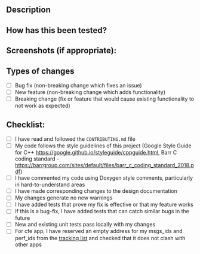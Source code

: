 <!--- Provide a general summary of your changes in the Title above -->

## Description
<!--- Describe your changes in detail -->

## 
<!--- Why is this change required? What problem does it solve? -->
<!--- If it fixes an open issue, please link to the issue here. -->

## How has this been tested?
<!--- Please describe in detail how you tested your changes. -->
<!--- Include details of your testing environment, tests ran to see how -->
<!--- your change affects other areas of the code, etc. -->
<!-- Alternatively include a link to the test plan and report -->

## Screenshots (if appropriate):

## Types of changes
<!--- What types of changes does your code introduce? Put an `x` in all the boxes that apply: -->
- [ ] Bug fix (non-breaking change which fixes an issue)
- [ ] New feature (non-breaking change which adds functionality)
- [ ] Breaking change (fix or feature that would cause existing functionality to not work as expected)

## Checklist:
<!--- Go over all the following points, and put an `x` in all the boxes that apply. -->
<!--- If you're unsure about any of these, don't hesitate to ask. We're here to help! -->

- [ ] I have read and followed the `CONTRIBUTING.md` file
- [ ] My code follows the style guidelines of this project (Google Style Guide for C++ https://google.github.io/styleguide/cppguide.html, Barr C coding standard -https://barrgroup.com/sites/default/files/barr_c_coding_standard_2018.pdf)
- [ ] I have commented my code using Doxygen style comments, particularly in hard-to-understand areas
- [ ] I have made corresponding changes to the design documentation
- [ ] My changes generate no new warnings
- [ ] I have added tests that prove my fix is effective or that my feature works
- [ ] If this is a bug-fix, I have added tests that can catch similar bugs in the future
- [ ] New and existing unit tests pass locally with my changes
- [ ] For cfe app, I have reserved an empty address for my msgs_ids and perf_ids from the [tracking list](https://docs.google.com/spreadsheets/d/1yRUhNTRBOiGLswlsWftNaYlwGKDeNQ_fCnDYFrc_7fU/edit#gid=772812381) and checked that it does not clash with other apps
